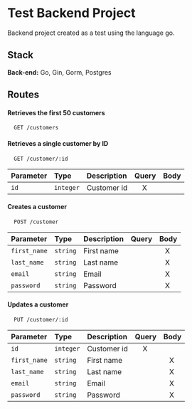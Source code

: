 
# Test Backend Project

Backend project created as a test using the language go.

## Stack

**Back-end:** Go, Gin, Gorm, Postgres

## Routes

#### Retrieves the first 50 customers

```http
  GET /customers
```

#### Retrieves a single customer by ID

```http
  GET /customer/:id
```

| Parameter   | Type       | Description      | Query | Body |
| :---------- | :--------- | :--------------- | :-----| :----|
| `id` | `integer` | Customer id | &nbsp;&nbsp;&nbsp;&nbsp;X     |      |

#### Creates a customer

```http
  POST /customer
```

| Parameter   | Type       | Description      | Query | Body |
| :---------- | :--------- | :--------------- | :-----| :----|
| `first_name` | `string` | First name | |&nbsp;&nbsp;&nbsp;X |
| `last_name` | `string` | Last name | |&nbsp;&nbsp;&nbsp;X |
| `email` | `string` | Email | |&nbsp;&nbsp;&nbsp;X |
| `password` | `string` | Password | |&nbsp;&nbsp;&nbsp;X |


#### Updates a customer

```http
  PUT /customer/:id
```

| Parameter   | Type       | Description      | Query | Body |
| :---------- | :--------- | :--------------- | :-----| :----|
| `id` | `integer` | Customer id | &nbsp;&nbsp;&nbsp;&nbsp;X     |      |
| `first_name` | `string` | First name | |&nbsp;&nbsp;&nbsp;X |
| `last_name` | `string` | Last name | |&nbsp;&nbsp;&nbsp;X |
| `email` | `string` | Email | |&nbsp;&nbsp;&nbsp;X |
| `password` | `string` | Password | |&nbsp;&nbsp;&nbsp;X |

